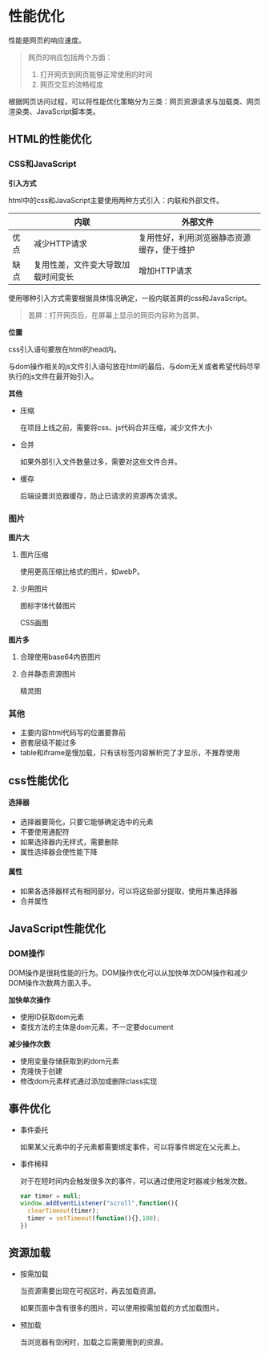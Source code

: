 # 性能优化

性能是网页的响应速度。

> 网页的响应包括两个方面：
>
> 1. 打开网页到网页能够正常使用的时间
> 2. 网页交互的流畅程度

根据网页访问过程，可以将性能优化策略分为三类：网页资源请求与加载类、网页渲染类、JavaScript脚本类。

## HTML的性能优化

### CSS和JavaScript

**引入方式**

html中的css和JavaScript主要使用两种方式引入：内联和外部文件。

|      | 内联                               | 外部文件                                   |
| ---- | ---------------------------------- | ------------------------------------------ |
| 优点 | 减少HTTP请求                       | 复用性好，利用浏览器静态资源缓存，便于维护 |
| 缺点 | 复用性差，文件变大导致加载时间变长 | 增加HTTP请求                               |

使用哪种引入方式需要根据具体情况确定，一般内联首屏的css和JavaScript。

> 首屏：打开网页后，在屏幕上显示的网页内容称为首屏。

**位置**

css引入语句要放在html的head内。

与dom操作相关的js文件引入语句放在html的最后，与dom无关或者希望代码尽早执行的js文件在最开始引入。

**其他**

* 压缩

  在项目上线之前，需要将css、js代码合并压缩，减少文件大小

* 合并

  如果外部引入文件数量过多，需要对这些文件合并。

* 缓存

  后端设置浏览器缓存，防止已请求的资源再次请求。

### 图片

**图片大**

1. 图片压缩

   使用更高压缩比格式的图片，如webP。

2. 少用图片

   图标字体代替图片

   CSS画图

**图片多**

1. 合理使用base64内嵌图片

2. 合并静态资源图片

   精灵图

### 其他

* 主要内容html代码写的位置要靠前
* 嵌套层级不能过多
* table和iframe是慢加载，只有该标签内容解析完了才显示，不推荐使用

## css性能优化

#### 选择器

* 选择器要简化，只要它能够确定选中的元素
* 不要使用通配符
* 如果选择器内无样式，需要删除
* 属性选择器会使性能下降

#### 属性

* 如果各选择器样式有相同部分，可以将这些部分提取，使用并集选择器
* 合并属性

## JavaScript性能优化

### DOM操作

DOM操作是很耗性能的行为。DOM操作优化可以从加快单次DOM操作和减少DOM操作次数两方面入手。

**加快单次操作**

* 使用ID获取dom元素
* 查找方法的主体是dom元素，不一定要document

**减少操作次数**

* 使用变量存储获取到的dom元素
* 克隆快于创建
* 修改dom元素样式通过添加或删除class实现

## 事件优化

* 事件委托

  如果某父元素中的子元素都需要绑定事件，可以将事件绑定在父元素上。

* 事件稀释

  对于在短时间内会触发很多次的事件，可以通过使用定时器减少触发次数。

  ```javascript
  var timer = null;
  window.addEventListener("scroll",function(){
    clearTimeout(timer);
    timer = setTimeout(function(){},100);
  })
  ```

## 资源加载

* 按需加载

  当资源需要出现在可视区时，再去加载资源。

  如果页面中含有很多的图片，可以使用按需加载的方式加载图片。

* 预加载

  当浏览器有空闲时，加载之后需要用到的资源。
